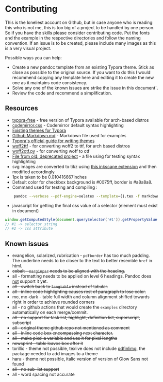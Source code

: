 # Contributing

This is the loneliest account on Github, but in case anyone who is reading this who is not me, this is too big of a project to be handled by one person. So if you have the skills please consider contributing code.
Put the fonts and the example in the respective directories and follow the naming convention.
If an issue is to be created, please include many images as this is a very visual project.

Possible ways you can help:
+ Create a new pandoc template from an existing Typora theme. Stick as close as possible to the original source. If you want to do this I would recommend copying any template here and editing it to create the new one as it maintains code consistency.
+ Solve any one of the known issues are strike the issue in this document`.
+ Review the code and recommend a simplification.

## Resources

+ [typora-free](https://aur.archlinux.org/packages/typora-free) - free version of Typora available for arch-based distros
+ [codemirror.css](https://github.com/codemirror/CodeMirror/blob/master/lib/codemirror.css) - Codemirror default syntax highlighting
+ [Existing themes for Typora](https://theme.typora.io/)
+ [Github Markdown.md](https://github.com/cab-1729/Random-host/blob/main/Github%20Markdown.md) - Markdown file used for examples
+ [Typora's official guide for writing themes](https://theme.typora.io/doc/Write-Custom-Theme/)
+ [woff2ttf](https://archlinux.org/packages/extra/x86_64/woff2/) -  for converting woff2 to ttf, for arch based distros
+ [woff2otf.py](https://github.com/hanikesn/woff2otf) -  for converting woff to otf
+ [File from old, deprecated project](https://github.com/cab-1729/SchoolStuff/blob/main/School%20material/Program.cs) - a file using for testing syntax highlighting
+ svg images are converted to tikz using [this inkscape extension](https://github.com/xyz2tex/svg2tikz) and then modified accordingly
+ 1px is taken to be 0.010416667inches
+ Default color for checkbox background is #0075ff, border is #a8a8a8.
+ Command used for testing and compiling : 
```bash
    pandoc --verbose --pdf-engine=xelatex --template={}.tex -f markdown+inline_code_attributes+implicit_header_references+footnotes+definition_lists -t pdf Github\ Markdown.md | zathura -
```
+ javascript for getting the final css value of a selector (element must exist in document)
```javascript
window.getComputedStyle(document.querySelector('#1')).getPropertyValue('#2');
// #1 -> selector string
// #2 -> css attribute
```
## Known issues

+ evangelion, solarized, rubrication - ```pdfborder``` has too much padding. The underline needs to be closer to the text to better resemble ```href``` in html.
+ ~~cobalt - ```marginpar``` needs to be aligned with the heading.~~
+ all - formatting needs to be applied on level 6 headings. Pandoc does [not](https://github.com/jgm/pandoc/issues/8069) support it yet.
+ ~~all - switch back to ```longtable``` instead of tabular.~~
+ ~~all - inline code highlighting causes rest of paragraph to lose color.~~
+ mo, mo-dark - table full width and column alignment shifted towards right in order to achieve rounded corners
+ all - no github actions that would create the ```examples``` directory automatically on each merge/commit.
+ ~~all - no support for task list, highlight, definition list, superscript, subscript~~
+ ~~all - original theme github repo not mentioned as comment~~
+ ~~all - inline code box encompassing next character.~~
+ ~~all - make pixel a variable and use it for pixel lengths~~
+ ~~newsprint - table leaves box after it~~
+ torillic - theme not possible, texlive does not include [pdfinlimg](https://github.com/zerotoc/pdfinlimg), the package needed to add images to a theme
+ haru - theme not possible, italic version of version of Glow Sans not found
+ ~~all - no sub-list support~~
+ all - word spacing not accurate
